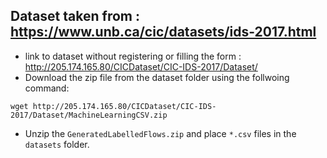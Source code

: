## Dataset taken from : https://www.unb.ca/cic/datasets/ids-2017.html
- link to dataset without registering or filling the form : http://205.174.165.80/CICDataset/CIC-IDS-2017/Dataset/
- Download the zip file from the dataset folder using the follwoing command:
```
wget http://205.174.165.80/CICDataset/CIC-IDS-2017/Dataset/MachineLearningCSV.zip
```
- Unzip the `GeneratedLabelledFlows.zip` and place  `*.csv` files in the `datasets` folder.